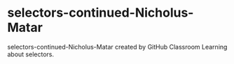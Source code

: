 # selectors-continued-Nicholus-Matar
selectors-continued-Nicholus-Matar created by GitHub Classroom
Learning about selectors.
